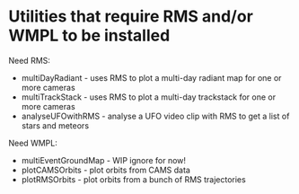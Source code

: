 # Utilities that require RMS and/or WMPL to be installed

Need RMS:
* multiDayRadiant - uses RMS to plot a multi-day radiant map for one or more cameras
* multiTrackStack - uses RMS to plot a multi-day trackstack for one or more cameras
* analyseUFOwithRMS - analyse a UFO video clip with RMS to get a list of stars and meteors

Need WMPL:
* multiEventGroundMap - WIP ignore for now!
* plotCAMSOrbits - plot orbits from CAMS data 
* plotRMSOrbits - plot orbits from a bunch of RMS trajectories
